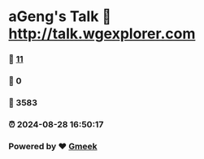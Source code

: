 # aGeng's Talk :link: http://talk.wgexplorer.com 
### :page_facing_up: [11](http://talk.wgexplorer.com/tag.html) 
### :speech_balloon: 0 
### :hibiscus: 3583 
### :alarm_clock: 2024-08-28 16:50:17 
### Powered by :heart: [Gmeek](https://github.com/Meekdai/Gmeek)
